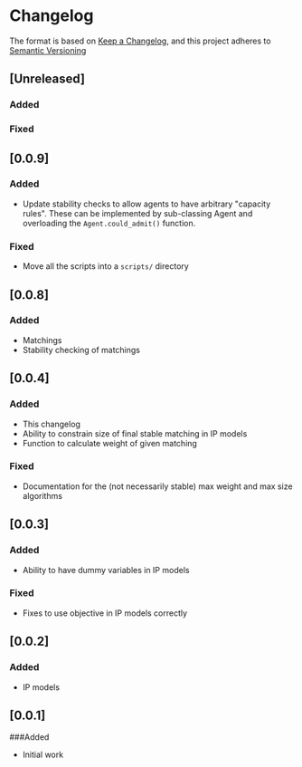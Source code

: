 # Changelog

The format is based on [Keep a Changelog](https://keepachangelog.com/en/1.0.0/),
and this project adheres to [Semantic Versioning](https://semver.org/spec/v2.0.0.html)

## [Unreleased]

### Added

### Fixed

## [0.0.9]

### Added

- Update stability checks to allow agents to have arbitrary "capacity rules". These can
    be implemented by sub-classing Agent and overloading the `Agent.could_admit()`
    function.

### Fixed

- Move all the scripts into a `scripts/` directory

## [0.0.8]

### Added

- Matchings
- Stability checking of matchings

## [0.0.4]

### Added
- This changelog
- Ability to constrain size of final stable matching in IP models
- Function to calculate weight of given matching

### Fixed
- Documentation for the (not necessarily stable) max weight and max size
  algorithms

## [0.0.3]

### Added
- Ability to have dummy variables in IP models

### Fixed
- Fixes to use objective in IP models correctly
## [0.0.2]

### Added
- IP models

## [0.0.1]

###Added
- Initial work
